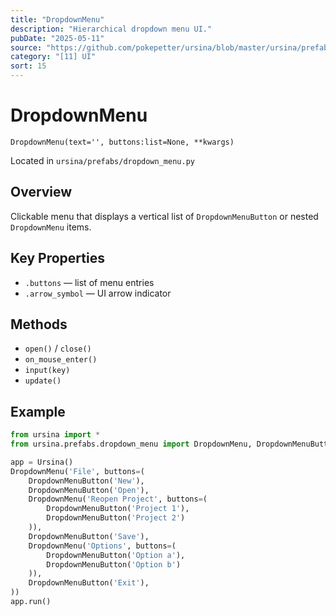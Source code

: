 ```yaml
---
title: "DropdownMenu"
description: "Hierarchical dropdown menu UI."
pubDate: "2025-05-11"
source: "https://github.com/pokepetter/ursina/blob/master/ursina/prefabs/dropdown_menu.py"
category: "[11] UI"
sort: 15
---
```


# DropdownMenu

`DropdownMenu(text='', buttons:list=None, **kwargs)`

Located in `ursina/prefabs/dropdown_menu.py`

## Overview

Clickable menu that displays a vertical list of `DropdownMenuButton` or nested `DropdownMenu` items.

## Key Properties

- `.buttons` — list of menu entries  
- `.arrow_symbol` — UI arrow indicator  

## Methods

- `open()` / `close()`  
- `on_mouse_enter()`  
- `input(key)`  
- `update()`

## Example

```python
from ursina import *
from ursina.prefabs.dropdown_menu import DropdownMenu, DropdownMenuButton

app = Ursina()
DropdownMenu('File', buttons=(
    DropdownMenuButton('New'),
    DropdownMenuButton('Open'),
    DropdownMenu('Reopen Project', buttons=(
        DropdownMenuButton('Project 1'),
        DropdownMenuButton('Project 2')
    )),
    DropdownMenuButton('Save'),
    DropdownMenu('Options', buttons=(
        DropdownMenuButton('Option a'),
        DropdownMenuButton('Option b')
    )),
    DropdownMenuButton('Exit'),
))
app.run()
```